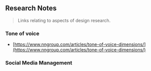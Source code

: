 
## Research Notes

> Links relating to aspects of design research.

### Tone of voice

* [https://www.nngroup.com/articles/tone-of-voice-dimensions/](https://www.nngroup.com/articles/tone-of-voice-dimensions/)

### Social Media Management



<!--stackedit_data:
eyJoaXN0b3J5IjpbMzY0NTY2MTE2XX0=
-->
